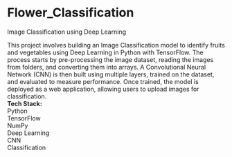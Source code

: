 # Flower_Classification
Image Classification using Deep Learning

This project involves building an Image Classification model to identify fruits and vegetables using Deep Learning in Python with TensorFlow. The process starts by pre-processing the image dataset, reading the images from folders, and converting them into arrays. A Convolutional Neural Network (CNN) is then built using multiple layers, trained on the dataset, and evaluated to measure performance. Once trained, the model is deployed as a web application, allowing users to upload images for classification.
<br>
**Tech Stack:** <br>
Python <br>
TensorFlow <br>
NumPy <br>
Deep Learning <br>
CNN <br>
Classification <br>
